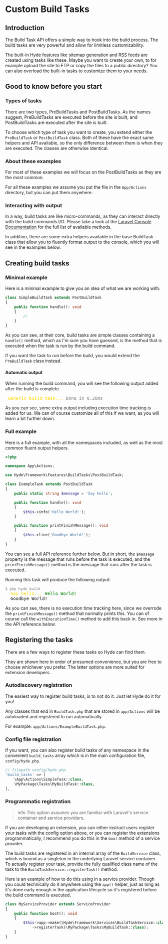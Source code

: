 # Custom Build Tasks

## Introduction

The Build Task API offers a simple way to hook into the build process.
The build tasks are very powerful and allow for limitless customizability.

The built-in Hyde features like sitemap generation and RSS feeds are created using tasks like these.
Maybe you want to create your own, to for example upload the site to FTP or copy the files to a public directory?
You can also overload the built-in tasks to customize them to your needs.

## Good to know before you start

### Types of tasks

There are two types, PreBuildTasks and PostBuildTasks. As the names suggest, PreBuildTasks are executed before the site is built, and PostBuildTasks are executed after the site is built.

To choose which type of task you want to create, you extend either the `PreBuildTask` or `PostBuildTask` class.
Both of these have the exact same helpers and API available, so the only difference between them is when they are executed. The classes are otherwise identical.

### About these examples

For most of these examples we will focus on the PostBuildTasks as they are the most common.

For all these examples we assume you put the file in the `App/Actions` directory, but you can put them anywhere.

### Interacting with output

In a way, build tasks are like micro-commands, as they can interact directly with the build commands I/O. Please take a look at the [Laravel Console Documentation](https://laravel.com/docs/10.x/artisan#command-io) for the full list of available methods.

In addition, there are some extra helpers available in the base BuildTask class that allow you to fluently format output to the console, which you will see in the examples below.

## Creating build tasks

### Minimal example

Here is a minimal example to give you an idea of what we are working with.

```php
class SimpleBuildTask extends PostBuildTask
{
    public function handle(): void
    {
        //
    }
}
```

As you can see, at their core, build tasks are simple classes containing a `handle()` method,
which as I'm sure you have guessed, is the method that is executed when the task is run by the build command.

If you want the task to run before the build, you would extend the `PreBuildTask` class instead.

#### Automatic output

When running the build command, you will see the following output added after the build is complete.

<pre>
 <span style="color: gold">Generic build task...</span> <span style="color: gray">Done in 0.26ms</span>
</pre>

As you can see, some extra output including execution time tracking is added for us. We can of course customize all of this if we want, as you will learn a bit further down.

### Full example

Here is a full example, with all the namespaces included, as well as the most common fluent output helpers.

```php
<?php

namespace App\Actions;

use Hyde\Framework\Features\BuildTasks\PostBuildTask;

class ExampleTask extends PostBuildTask
{
    public static string $message = 'Say hello';

    public function handle(): void
    {
        $this->info('Hello World!');
    }

    public function printFinishMessage(): void
    {
        $this->line('Goodbye World!');
    }
}
```

You can see a full API reference further below. But in short, the `$message` property is the message that runs before the task is executed, and the `printFinishMessage()` method is the message that runs after the task is executed.

Running this task will produce the following output:

<pre>
<small style="color: gray">$ php hyde build</small>
  <span style="color: gold">Say hello...</span> <span style="color: green">Hello World!</span>
  Goodbye World!
</pre>

As you can see, there is no execution time tracking here, since we overrode the `printFinishMessage()` method that normally prints this. You can of course call the `withExecutionTime()` method to add this back in. See more in the API reference below.

## Registering the tasks

There are a few ways to register these tasks so Hyde can find them.

They are shown here in order of presumed convenience, but you are free to choose whichever you prefer. The latter options are more suited for extension developers.

### Autodiscovery registration

The easiest way to register build tasks, is to not do it. Just let Hyde do it for you!

Any classes that end in `BuildTask.php` that are stored in `app/Actions`  will be autoloaded and registered to run automatically.

For example: `app/Actions/ExampleBuildTask.php`.

### Config file registration

If you want, you can also register build tasks of any namespace in the convenient `build_tasks` array which is in the main configuration file, `config/hyde.php`.

```php
// filepath config/hyde.php
'build_tasks' => [
    \App\Actions\SimpleTask::class,
    \MyPackage\Tasks\MyBuildTask::class,
],
```

### Programmatic registration

>info This option assumes you are familiar with Laravel's service container and service providers.

If you are developing an extension, you can either instruct users register your tasks with the config option above,
or you can register the extensions programmatically, I recommend you do this in the `boot` method of a service provider.

The build tasks are registered in an internal array of the `BuildService` class, which is bound as a singleton in the underlying Laravel service container.
To actually register your task, provide the fully qualified class name of the task to the `BuildTaskService::registerTask()` method.

Here is an example of how to do this using in a service provider. Though you could technically do it anywhere using the `app()` helper, just as long as it's done early enough in the application lifecycle so it's registered before the build command is executed.

```php
class MyServiceProvider extends ServiceProvider
{
    public function boot(): void
    {
        $this->app->make(\Hyde\Framework\Services\BuildTaskService::class)
            ->registerTask(\MyPackage\Tasks\MyBuildTask::class);
    }
}
```
